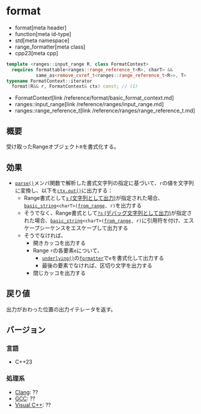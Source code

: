 # format
* format[meta header]
* function[meta id-type]
* std[meta namespace]
* range_formatter[meta class]
* cpp23[meta cpp]

```cpp
template <ranges::input_range R, class FormatContext>
  requires formattable<ranges::range_reference_t<R>, charT> &&
           same_as<remove_cvref_t<ranges::range_reference_t<R>>, T>
typename FormatContext::iterator
  format(R&& r, FormatContext& ctx) const; // (1)
```
* FormatContext[link /reference/format/basic_format_context.md]
* ranges::input_range[link /reference/ranges/input_range.md]
* ranges::range_reference_t[link /reference/ranges/range_reference_t.md]

## 概要
受け取ったRangeオブジェクト`R`を書式化する。


## 効果
- [`parse()`](parse.md)メンバ関数で解析した書式文字列の指定に基づいて、`r`の値を文字列に変換し、以下を[`ctx.out()`](/reference/format/basic_format_context/out.md)に出力する：
    - Range書式として[`s` (文字列として出力)](/reference/format/format.md#range-format-options)が指定された場合、[`basic_string`](/reference/string/basic_string.md)`<charT>(`[`from_range`](/reference/ranges/from_range_t.md)`, r)`を出力する
    - そうでなく、Range書式として[`?s` (デバッグ文字列として出力)](/reference/format/format.md#range-format-options)が指定された場合、[`basic_string`](/reference/string/basic_string.md)`<charT>(`[`from_range`](/reference/ranges/from_range_t.md)`, r)`に引用符を付け、エスケープシーケンスをエスケープして出力する
    - そうでなければ、
        - 開きカッコを出力する
        - Range `r`の各要素`e`について、
            - [`underlying()`](underlying.md)の[`formatter`](/reference/format/formatter.md)で`e`を書式化して出力する
            - 最後の要素でなければ、区切り文字を出力する
        - 閉じカッコを出力する


## 戻り値
出力がおわった位置の出力イテレータを返す。


## バージョン
### 言語
- C++23

### 処理系
- [Clang](/implementation.md#clang): ??
- [GCC](/implementation.md#gcc): ??
- [Visual C++](/implementation.md#visual_cpp): ??
